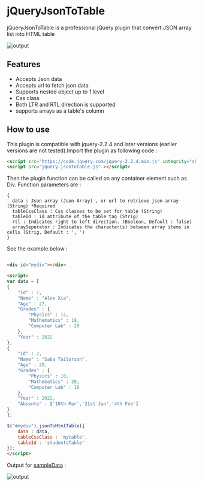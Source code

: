 # jQueryJsonToTable
jQueryJsonToTable is a professional jQuery plugin that convert JSON array list into HTML table

![output](https://m-shaeri.ir/blog/wp-content/uploads/2022/04/jquery_json_to_table3.jpg)

## Features 

- Accepts Json data
- Accepts url to fetch json data
- Supports nested object up to 1 level
- Css class
- Both LTR and RTL direction is supported
- supports arrays as a table's column

## How to use

This plugin is compatible with jquery-2.2.4 and later versions (earlier versions are not tested).Import the plugin as following code :

```html
<script src="https://code.jquery.com/jquery-2.2.4.min.js" integrity="sha256-BbhdlvQf/xTY9gja0Dq3HiwQF8LaCRTXxZKRutelT44=" crossorigin="anonymous"></script>
<script src="jquery.jsontotable.js" ></script>
```

Then the plugin function can be called on any container element such as Div. Function parameters are :

```
{
  data : Json array (Json Array) , or url to retrieve json array (String) *Required
  tableCssClass : Css classes to be set for table (String)
  tableId : id attribute of the table tag (Strig)
  rtl : Indicates right to left direction. (Boolean, Default : false)
  arraySeperator : Indicates the character(s) between array items in cells (Strig, Default : ', ')
}
```


 See the example below :

```html

<div id="mydiv"></div>

<script>
var data = [
{
    "Id" : 1,
    "Name" : "Alex Xia",
    "Age" : 27,
    "Grades" : {
        "Physics" : 12,
        "Mathematics" : 19,
        "Computer Lab" : 20
    },
    "Year" : 2022
},
{
    "Id" : 2,
    "Name" : "Saba Tailorson",
    "Age" : 29,
    "Grades" : {
        "Physics" : 10,
        "Mathematics" : 20,
        "Computer Lab" : 18
    },
    "Year" : 2022,
    "Absents" : ['10th Mar','21st Jan','4th Feb']
}
];

$("#mydiv").jsonToHtmlTable({
    data : data,
    tableCssClass : 'mytable',
    tableId : 'studentsTable'
});
</script>


```

Output for [sampleData](https://github.com/birddevelper/jQueryJsonToTable/blob/master/sampleData.js) :

![output](https://m-shaeri.ir/blog/wp-content/uploads/2022/04/jquery_json_to_table3.jpg)